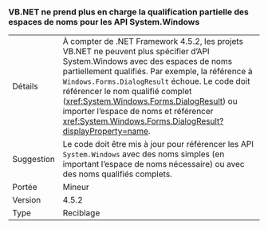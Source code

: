 ### <a name="vbnet-no-longer-supports-partial-namespace-qualification-for-systemwindows-apis"></a>VB.NET ne prend plus en charge la qualification partielle des espaces de noms pour les API System.Windows

|   |   |
|---|---|
|Détails|À compter de .NET Framework 4.5.2, les projets VB.NET ne peuvent plus spécifier d’API System.Windows avec des espaces de noms partiellement qualifiés. Par exemple, la référence à <code>Windows.Forms.DialogResult</code> échoue. Le code doit référencer le nom qualifié complet (<xref:System.Windows.Forms.DialogResult>) ou importer l’espace de noms et référencer <xref:System.Windows.Forms.DialogResult?displayProperty=name>.|
|Suggestion|Le code doit être mis à jour pour référencer les API <code>System.Windows</code> avec des noms simples (en important l’espace de noms nécessaire) ou avec des noms qualifiés complets.|
|Portée|Mineur|
|Version|4.5.2|
|Type|Reciblage|

